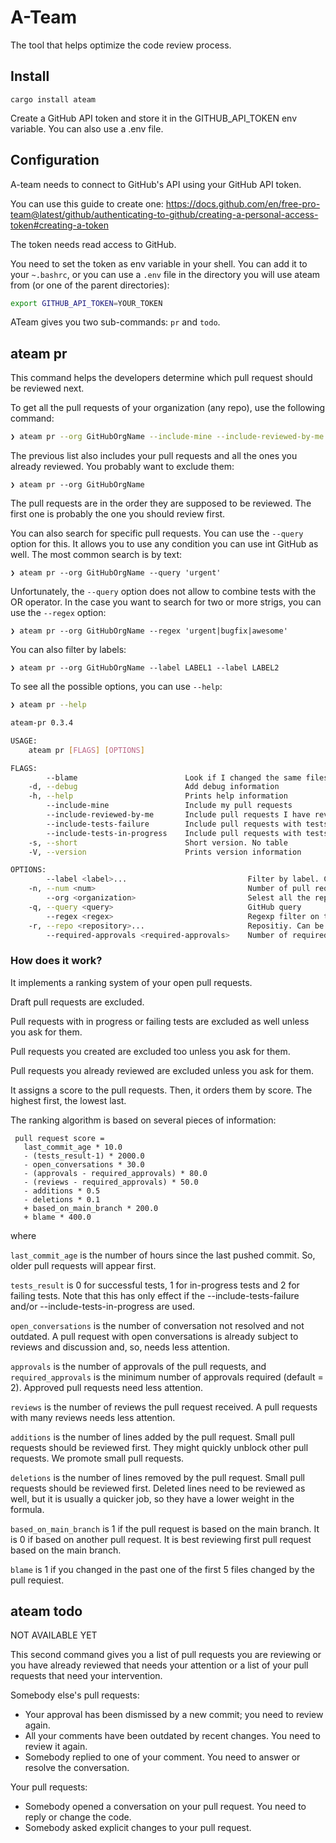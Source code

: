 # A-Team

The tool that helps optimize the code review process.

## Install

`cargo install ateam`

Create a GitHub API token and store it in the GITHUB_API_TOKEN env variable. You can also use a .env file.

## Configuration

A-team needs to connect to GitHub's API using your GitHub API token.

You can use this guide to create one: https://docs.github.com/en/free-pro-team@latest/github/authenticating-to-github/creating-a-personal-access-token#creating-a-token

The token needs read access to GitHub.

You need to set the token as env variable in your shell. You can add it to your `~.bashrc`, or you can use a `.env` file in the directory you will use ateam from (or one of the parent directories):

```bash
export GITHUB_API_TOKEN=YOUR_TOKEN
```

ATeam gives you two sub-commands: `pr` and `todo`.

## ateam pr

This command helps the developers determine which pull request should be reviewed next.

To get all the pull requests of your organization (any repo), use the following command:

```bash
❯ ateam pr --org GitHubOrgName --include-mine --include-reviewed-by-me
```

The previous list also includes your pull requests and all the ones you already reviewed. You probably want to exclude them:
```
❯ ateam pr --org GitHubOrgName
```

The pull requests are in the order they are supposed to be reviewed. The first one is probably the one you should review first.

You can also search for specific pull requests. You can use the `--query` option for this. It allows you to use any condition you can use int GitHub as well. The most common search is by text:

```
❯ ateam pr --org GitHubOrgName --query 'urgent'
```

Unfortunately, the `--query` option does not allow to combine tests with the OR operator.
In the case you want to search for two or more strigs, you can use the `--regex` option:

```
❯ ateam pr --org GitHubOrgName --regex 'urgent|bugfix|awesome'
```
You can also filter by labels:

```
❯ ateam pr --org GitHubOrgName --label LABEL1 --label LABEL2
```

To see all the possible options, you can use `--help`:

```bash
❯ ateam pr --help

ateam-pr 0.3.4

USAGE:
    ateam pr [FLAGS] [OPTIONS]

FLAGS:
        --blame                        Look if I changed the same files in the past (SLOW)
    -d, --debug                        Add debug information
    -h, --help                         Prints help information
        --include-mine                 Include my pull requests
        --include-reviewed-by-me       Include pull requests I have reviewed
        --include-tests-failure        Include pull requests with tests falure
        --include-tests-in-progress    Include pull requests with tests in progess
    -s, --short                        Short version. No table
    -V, --version                      Prints version information

OPTIONS:
        --label <label>...                           Filter by label. Can be used multiple times
    -n, --num <num>                                  Number of pull requests to display
        --org <organization>                         Selest all the repositoris of the organization
    -q, --query <query>                              GitHub query
        --regex <regex>                              Regexp filter on titles
    -r, --repo <repository>...                       Repositiy. Can be used multiple times to select more than one
        --required-approvals <required-approvals>    Number of required approvals [default: 2]
```

### How does it work?

It implements a ranking system of your open pull requests.

Draft pull requests are excluded.

Pull requests with in progress or failing tests are excluded as well unless you ask for them.

Pull requests you created are excluded too unless you ask for them.

Pull requests you already reviewed are excluded unless you ask for them.

It assigns a score to the pull requests. Then, it orders them by score. The highest first, the lowest last.

The ranking algorithm is based on several pieces of information:

```
 pull request score = 
   last_commit_age * 10.0
   - (tests_result-1) * 2000.0
   - open_conversations * 30.0
   - (approvals - required_approvals) * 80.0
   - (reviews - required_approvals) * 50.0
   - additions * 0.5
   - deletions * 0.1
   + based_on_main_branch * 200.0
   + blame * 400.0
```

where

`last_commit_age` is the number of hours since the last pushed commit. So, older pull requests will appear first.

`tests_result` is 0 for successful tests, 1 for in-progress tests and 2 for failing tests. Note that this has only effect if 
the --include-tests-failure and/or --include-tests-in-progress are used.

`open_conversations` is the number of conversation not resolved and not outdated.
A pull request with open conversations is already subject to reviews and discussion and, so, needs less attention. 

`approvals` is the number of approvals of the pull requests, and `required_approvals` is the minimum number of approvals required (default = 2).
Approved pull requests need less attention.

`reviews` is the number of reviews the pull request received. A pull requests with many reviews needs less attention.

`additions` is the number of lines added by the pull request. Small pull requests should be reviewed first.
They might quickly unblock other pull requests. We promote small pull requests.

`deletions` is the number of lines removed by the pull request. Small pull requests should be reviewed first.
Deleted lines need to be reviewed as well, but it is usually a quicker job, so they have a lower weight in the formula.

`based_on_main_branch` is 1 if the pull request is based on the main branch. It is 0 if based on another pull request.
It is best reviewing first pull request based on the main branch.

`blame` is 1 if you changed in the past one of the first 5 files changed by the pull requiest.

## ateam todo

NOT AVAILABLE YET

This second command gives you a list of pull requests you are reviewing or you have already reviewed 
that needs your attention or a list of your pull requests that need your intervention.

Somebody else's pull requests:
  - Your approval has been dismissed by a new commit; you need to review again.
  - All your comments have been outdated by recent changes. You need to review it again.
  - Somebody replied to one of your comment. You need to answer or resolve the conversation.

Your pull requests:
  - Somebody opened a conversation on your pull request. You need to reply or change the code.
  - Somebody asked explicit changes to your pull request.


